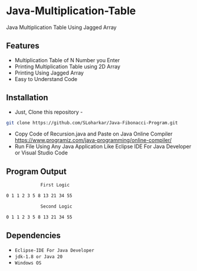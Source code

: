 # Java-Multiplication-Table
Java Multiplication Table Using Jagged Array

## Features
- Multiplication Table of N Number you Enter
- Printing Multiplication Table using 2D Array
- Printing Using Jagged Array
- Easy to Understand Code

## Installation
- Just, Clone this repository - 
````bash 
git clone https://github.com/SLoharkar/Java-Fibonacci-Program.git
````
- Copy Code of Recursion.java and Paste on Java Online Compiler https://www.programiz.com/java-programming/online-compiler/ 
- Run File Using Any Java Application Like Eclipse IDE For Java Developer or Visual Studio Code

## Program Output
````bash 
			 First Logic 

0 1 1 2 3 5 8 13 21 34 55 

			 Second Logic 

0 1 1 2 3 5 8 13 21 34 55 
````


## Dependencies
- `Eclipse-IDE For Java Developer`
- `jdk-1.8 or Java 20`
- `Windows OS`

